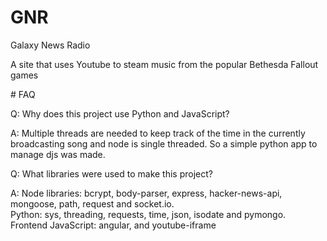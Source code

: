 # GNR
<p>Galaxy News Radio</p>
<p>A site that uses Youtube to steam music from the popular Bethesda Fallout games</p>
# FAQ
<p>Q: Why does this project use Python and JavaScript?</p>
<p>A: Multiple threads are needed to keep track of the time in the currently broadcasting song and node is single threaded. So a simple python app to manage djs was made.</p>
<p>Q: What libraries were used to make this project?</p>
<p>A: Node libraries: bcrypt, body-parser, express, hacker-news-api, mongoose, path, request and socket.io.<br> Python: sys, threading, requests, time, json, isodate and pymongo.<br> Frontend JavaScript: angular, and youtube-iframe</p>
